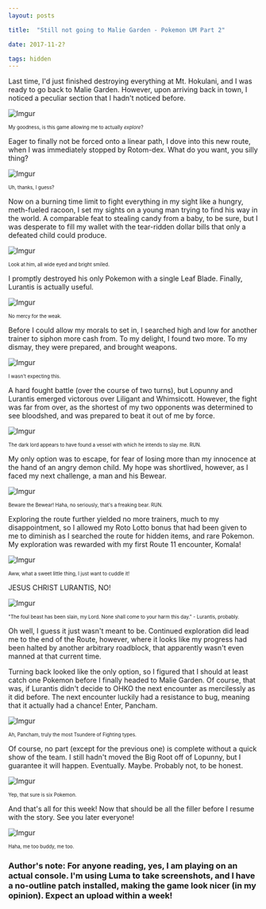 ```yaml
---
layout: posts

title:  "Still not going to Malie Garden - Pokemon UM Part 2"

date: 2017-11-2?

tags: hidden
---
```


Last time, I'd just finished destroying everything at Mt. Hokulani, and I was ready to go back to Malie Garden. However, upon arriving back in town, I noticed a peculiar section that I hadn't noticed before.

![Imgur](https://i.imgur.com/aMs6KbH.png)

<sub><sup>My goodness, is this game allowing me to actually *explore*?</sup></sub>


Eager to finally not be forced onto a linear path, I dove into this new route, when I was immediately stopped by Rotom-dex. What do you want, you silly thing?

![Imgur](https://i.imgur.com/dC719O8.png)

<sub><sup>Uh, thanks, I guess?</sup></sub>


Now on a burning time limit to fight everything in my sight like a hungry, meth-fueled racoon, I set my sights on a young man trying to find his way in the world. A comparable feat to stealing candy from a baby, to be sure, but I was desperate to fill my wallet with the tear-ridden dollar bills that only a defeated child could produce.

![Imgur](https://i.imgur.com/lGtc61M.png)

<sub><sup>Look at him, all wide eyed and bright smiled.</sup></sub>


I promptly destroyed his only Pokemon with a single Leaf Blade. Finally, Lurantis is actually useful.

![Imgur](https://i.imgur.com/D17FZbr.png)

<sub><sup>No mercy for the weak.</sup></sub>


Before I could allow my morals to set in, I searched high and low for another trainer to siphon more cash from. To my delight, I found two more. To my dismay, they were prepared, and brought weapons.

![Imgur](https://i.imgur.com/FoLcDmz.png)

<sub><sup>I wasn't expecting this.</sup></sub>


A hard fought battle (over the course of two turns), but Lopunny and Lurantis emerged victorous over Liligant and Whimsicott. However, the fight was far from over, as the shortest of my two opponents was determined to see bloodshed, and was prepared to beat it out of me by force.

![Imgur](https://i.imgur.com/kEMq3MW.png)

<sub><sup>The dark lord appears to have found a vessel with which he intends to slay me. RUN.</sup></sub>



My only option was to escape, for fear of losing more than my innocence at the hand of an angry demon child. My hope was shortlived, however, as I faced my next challenge, a man and his Bewear.

![Imgur](https://i.imgur.com/qPYKmRX.png)

<sub><sup>Beware the Bewear! Haha, no seriously, that's a freaking bear. RUN.</sup></sub>


Exploring the route further yielded no more trainers, much to my disappointment, so I allowed my Roto Lotto bonus that had been given to me to diminish as I searched the route for hidden items, and rare Pokemon. My exploration was rewarded with my first Route 11 encounter, Komala!

![Imgur](https://i.imgur.com/aqC2PxH.png)

<sub><sup>Aww, what a sweet little thing, I just want to cuddle it!</sup></sub>


JESUS CHRIST LURANTIS, NO!

![Imgur](https://i.imgur.com/69egYjH.png)

<sub><sup>"The foul beast has been slain, my Lord. None shall come to your harm this day." - Lurantis, probably.</sup></sub>


Oh well, I guess it just wasn't meant to be. Continued exploration did lead me to the end of the Route, however, where it looks like my progress had been halted by another arbitrary roadblock, that apparently wasn't even manned at that current time.

Turning back looked like the only option, so I figured that I should at least catch one Pokemon before I finally headed to Malie Garden. Of course, that was, if Lurantis didn't decide to OHKO the next encounter as mercilessly as it did before. The next encounter luckily had a resistance to bug, meaning that it actually had a chance! Enter, Pancham.

![Imgur](https://i.imgur.com/A1QJzC8.png)

<sub><sup>Ah, Pancham, truly the most Tsundere of Fighting types.</sup></sub>


Of course, no part (except for the previous one) is complete without a quick show of the team. I still hadn't moved the Big Root off of Lopunny, but I guarantee it will happen. Eventually. Maybe. Probably not, to be honest.

![Imgur](https://i.imgur.com/U28VwPh.png)

<sub><sup>Yep, that sure is six Pokemon.</sup></sub>


And that's all for this week! Now that should be all the filler before I resume with the story. See you later everyone!

![Imgur](https://i.imgur.com/Rm2FGSA.png)

<sub><sup>Haha, me too buddy, me too.</sup></sub>

### Author's note: For anyone reading, yes, I am playing on an actual console. I'm using Luma to take screenshots, and I have a no-outline patch installed, making the game look nicer (in my opinion). Expect an upload within a week!
